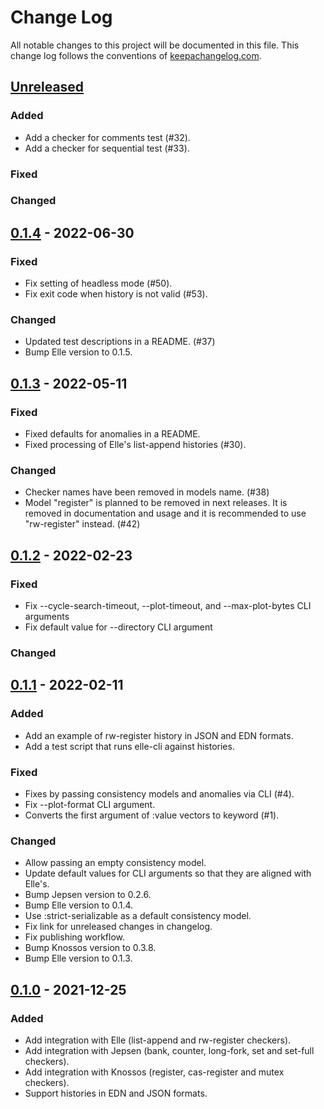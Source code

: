 # Change Log

All notable changes to this project will be documented in this file. This
change log follows the conventions of
[keepachangelog.com](https://keepachangelog.com/).

## [Unreleased]

[Unreleased]: https://github.com/ligurio/elle-cli/compare/0.1.4...HEAD

### Added

- Add a checker for comments test (#32).
- Add a checker for sequential test (#33).

### Fixed

### Changed

## [0.1.4] - 2022-06-30

[0.1.4]: https://github.com/ligurio/elle-cli/compare/0.1.3...0.1.4

### Fixed

- Fix setting of headless mode (#50).
- Fix exit code when history is not valid (#53).

### Changed

- Updated test descriptions in a README. (#37)
- Bump Elle version to 0.1.5.

## [0.1.3] - 2022-05-11

[0.1.3]: https://github.com/ligurio/elle-cli/compare/0.1.2...0.1.3

### Fixed

- Fixed defaults for anomalies in a README.
- Fixed processing of Elle's list-append histories (#30).

### Changed

- Checker names have been removed in models name. (#38)
- Model "register" is planned to be removed in next releases. It is removed in
  documentation and usage and it is recommended to use "rw-register" instead. (#42)

## [0.1.2] - 2022-02-23

[0.1.2]: https://github.com/ligurio/elle-cli/compare/0.1.1...0.1.2

### Fixed

- Fix --cycle-search-timeout, --plot-timeout, and --max-plot-bytes CLI arguments
- Fix default value for --directory CLI argument

### Changed

## [0.1.1] - 2022-02-11

[0.1.1]: https://github.com/ligurio/elle-cli/compare/0.1.0...0.1.1

### Added

- Add an example of rw-register history in JSON and EDN formats.
- Add a test script that runs elle-cli against histories.

### Fixed

- Fixes by passing consistency models and anomalies via CLI (#4).
- Fix --plot-format CLI argument.
- Converts the first argument of :value vectors to keyword (#1).

### Changed

- Allow passing an empty consistency model.
- Update default values for CLI arguments so that they are aligned with Elle's.
- Bump Jepsen version to 0.2.6.
- Bump Elle version to 0.1.4.
- Use :strict-serializable as a default consistency model.
- Fix link for unreleased changes in changelog.
- Fix publishing workflow.
- Bump Knossos version to 0.3.8.
- Bump Elle version to 0.1.3.

## [0.1.0] - 2021-12-25

### Added

- Add integration with Elle (list-append and rw-register checkers).
- Add integration with Jepsen (bank, counter, long-fork, set and set-full checkers).
- Add integration with Knossos (register, cas-register and mutex checkers).
- Support histories in EDN and JSON formats.

[0.1.0]: https://github.com/ligurio/elle-cli/compare/dd0c1874...0.1.0
